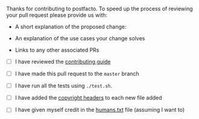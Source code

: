Thanks for contributing to postfacto. To speed up the process of reviewing your pull request please provide us with:

* A short explanation of the proposed change:

* An explanation of the use cases your change solves

* Links to any other associated PRs

* [ ] I have reviewed the [contributing guide](https://github.com/pivotal/postfacto/blob/master/CONTRIBUTING.md)

* [ ] I have made this pull request to the `master` branch

* [ ] I have run all the tests using `./test.sh`.

* [ ] I have added the [copyright headers](https://github.com/pivotal/postfacto/blob/master/license-header.txt) to each new file added

* [ ] I have given myself credit in the [humans.txt](https://github.com/pivotal/postfacto/blob/master/humans.txt) file (assuming I want to)

